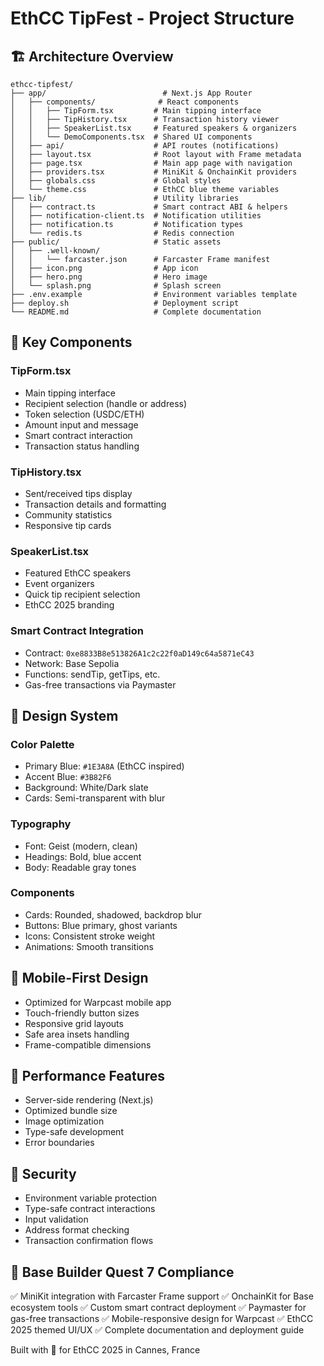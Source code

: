 # EthCC TipFest - Project Structure

## 🏗️ Architecture Overview

```
ethcc-tipfest/
├── app/                          # Next.js App Router
│   ├── components/              # React components
│   │   ├── TipForm.tsx         # Main tipping interface
│   │   ├── TipHistory.tsx      # Transaction history viewer
│   │   ├── SpeakerList.tsx     # Featured speakers & organizers
│   │   └── DemoComponents.tsx  # Shared UI components
│   ├── api/                    # API routes (notifications)
│   ├── layout.tsx              # Root layout with Frame metadata
│   ├── page.tsx                # Main app page with navigation
│   ├── providers.tsx           # MiniKit & OnchainKit providers
│   ├── globals.css             # Global styles
│   └── theme.css               # EthCC blue theme variables
├── lib/                        # Utility libraries
│   ├── contract.ts             # Smart contract ABI & helpers
│   ├── notification-client.ts  # Notification utilities
│   ├── notification.ts         # Notification types
│   └── redis.ts                # Redis connection
├── public/                     # Static assets
│   ├── .well-known/
│   │   └── farcaster.json      # Farcaster Frame manifest
│   ├── icon.png                # App icon
│   ├── hero.png                # Hero image
│   └── splash.png              # Splash screen
├── .env.example                # Environment variables template
├── deploy.sh                   # Deployment script
└── README.md                   # Complete documentation
```

## 🔧 Key Components

### TipForm.tsx
- Main tipping interface
- Recipient selection (handle or address)
- Token selection (USDC/ETH)
- Amount input and message
- Smart contract interaction
- Transaction status handling

### TipHistory.tsx
- Sent/received tips display
- Transaction details and formatting
- Community statistics
- Responsive tip cards

### SpeakerList.tsx
- Featured EthCC speakers
- Event organizers
- Quick tip recipient selection
- EthCC 2025 branding

### Smart Contract Integration
- Contract: `0xe8833B8e513826A1c2c22f0aD149c64a5871eC43`
- Network: Base Sepolia
- Functions: sendTip, getTips, etc.
- Gas-free transactions via Paymaster

## 🎨 Design System

### Color Palette
- Primary Blue: `#1E3A8A` (EthCC inspired)
- Accent Blue: `#3B82F6`
- Background: White/Dark slate
- Cards: Semi-transparent with blur

### Typography
- Font: Geist (modern, clean)
- Headings: Bold, blue accent
- Body: Readable gray tones

### Components
- Cards: Rounded, shadowed, backdrop blur
- Buttons: Blue primary, ghost variants
- Icons: Consistent stroke weight
- Animations: Smooth transitions

## 📱 Mobile-First Design

- Optimized for Warpcast mobile app
- Touch-friendly button sizes
- Responsive grid layouts
- Safe area insets handling
- Frame-compatible dimensions

## 🚀 Performance Features

- Server-side rendering (Next.js)
- Optimized bundle size
- Image optimization
- Type-safe development
- Error boundaries

## 🔐 Security

- Environment variable protection
- Type-safe contract interactions
- Input validation
- Address format checking
- Transaction confirmation flows

## 🎯 Base Builder Quest 7 Compliance

✅ MiniKit integration with Farcaster Frame support
✅ OnchainKit for Base ecosystem tools
✅ Custom smart contract deployment
✅ Paymaster for gas-free transactions
✅ Mobile-responsive design for Warpcast
✅ EthCC 2025 themed UI/UX
✅ Complete documentation and deployment guide

Built with 💙 for EthCC 2025 in Cannes, France
